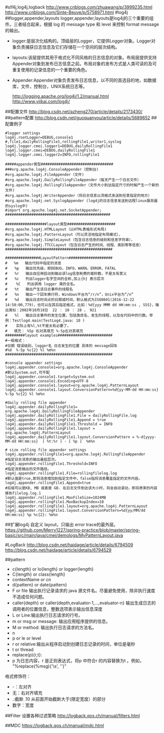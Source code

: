 #slf4j,log4j,logback
<http://www.cnblogs.com/zhuawang/p/3999235.html>
<http://www.cnblogs.com/Sinte-Beuve/p/5758971.html>
#log4j
##logger,appender,layouts
  logger,appender,layouts是log4j的三个重要的组件。三者结合起来，根据 log 的 message type 和 level 来控制 format message 的输出。  
  
  * logger:是层次化结构的。顶级层的Logger，它提供Logger对象。Logger对象负责捕获日志信息及它们存储在一个空间的层次结构。
  * layouts:该层提供其用于格式化不同风格的日志信息的对象。布局层提供支持Appender对象到发布日志信息之前。布局对象的发布方式是人类可读的及可重复使用的记录信息的一个重要的角色。
* Appender:Appender对象负责发布日志信息，以不同的首选目的地，如数据库，文件，控制台，UNIX系统日志等。
 
  <http://logging.apache.org/log4j/1.2/manual.html>
  <http://www.yiibai.com/log4j/>
  
##配置文件
  <http://blog.csdn.net/azheng270/article/details/2173430/>
##pattern配置
  <http://blog.csdn.net/guoquanyou/article/details/5689652>
##配置例子
  
```
#logger settings
log4j.rootLogger=DEBUG,console1
#,file1,dailyRollingFile1,rollingFile1,writer1,syslog
log4j.logger.cmei.logger1=DEBUG,dailyRollingFile1
log4j.logger.cmei=DEBUG,dailyRollingFile1
log4j.logger.cmei.logger2=INFO,rollingFile1

#####appender类型#################################
###org.apache.log4j.ConsoleAppender（控制台)
#org.apache.log4j.FileAppender（文件)
#org.apache.log4j.DailyRollingFileAppender（每天产生一个日志文件）
#org.apache.log4j.RollingFileAppender（文件大小到达指定尺寸的时候产生一个新的文件)
#org.apache.log4j.WriterAppender（将日志信息以流格式发送到任意指定的地方）
#org.apache.log4j.net.SyslogAppender (log4j的日志信息发送到远程linux服务器的syslog中)
#import org.apache.log4j.net.SocketAppender;
################################################

###################layout类型######################
#org.apache.log4j.HTMLLayout（以HTML表格形式布局)
#org.apache.log4j.PatternLayout（可以灵活地指定布局模式），
#org.apache.log4j.SimpleLayout（包含日志信息的级别和信息字符串），
#org.apache.log4j.TTCCLayout（包含日志产生的时间、线程、类别等等信息）
#################################################

################LayoutPattern####################
#   %m   输出代码中指定的消息
#　　%p   输出优先级，即DEBUG，INFO，WARN，ERROR，FATAL
#　　%r   输出自应用启动到输出该log信息耗费的毫秒数，不是太有意义
#　　%c   列出logger名字空间的全称,加上{h} 表示层次
#    %C   列出调用 logger 类的全名。
#　　%t   输出产生该日志事件的线程名
#　　%n   输出一个回车换行符，Windows平台为“/r/n”，Unix平台为“/n”
#　　%d   输出日志时间点的日期或时间，默认格式为ISO8601(2016-12-22 14:58:00,779)，也可以在其后指定格式，比如：%d{yyy MMM dd HH:mm:ss , SSS}，输出类似：2002年10月18日  22 ： 10 ： 28 ， 921
#　　%l   输出日志事件的发生位置，包括类目名、发生的线程，以及在代码中的行数。举例：Testlog4.main(TestLog4.java: 10 )
#    实际上有%l,%t不是太有必要了。
#   填充： %5p 右对其填充 %-5p左对其填充
#########layout examples#########################
#一般格式：
#日期 错误级别，logger名 日志发生的位置 具体的 message回车
#%d  %-5p %c{2} %l %m%n
#################################################

#console appender settings
log4j.appender.console1=org.apache.log4j.ConsoleAppender
#默认System.out,可不配
log4j.appender.console1.target=System.out
log4j.appender.console1.Encoding=UTF-8
log4j.appender.console1.layout=org.apache.log4j.PatternLayout
log4j.appender.console1.layout.ConversionPattern=%d{yy-MM-dd HH:mm:ss} %-5p %c{2} %l %m%n

#daily rolling file appender
log4j.appender.dailyRollingFile1= org.apache.log4j.DailyRollingFileAppender
log4j.appender.dailyRollingFile1.File = dailyRollingFile.log
log4j.appender.dailyRollingFile1.Append = true
log4j.appender.dailyRollingFile1.Threshold = INFO
log4j.appender.dailyRollingFile1.layout = org.apache.log4j.PatternLayout
log4j.appender.dailyRollingFile1.layout.ConversionPattern = %-d{yyyy-MM-dd HH:mm:ss}  [ %t:%r ] - [ %p ]  %m%n

# size rolling file appender settings
log4j.appender.rollingFile1=org.apache.log4j.RollingFileAppender
#指定日志消息的输出最低层次。
log4j.appender.rollingFile1.Threshold=INFO
#指定消息输出的文件路径。
log4j.appender.rollingFile1.File=rollingfilelog.log
#默认值是true,即将消息增加到指定文件中，false指将消息覆盖指定的文件内容。
log4j.appender.rollingFile1.Append=true
#后缀可以是KB, MB 或者是 GB. 在日志文件到达该大小时，将会自动滚动，即将原来的内容移到filelog.log.1
log4j.appender.rollingFile1.MaxFileSize=1024MB
log4j.appender.rollingFile1.MaxBackupIndex=10
log4j.appender.rollingFile1.layout=org.apache.log4j.PatternLayout
log4j.appender.rollingFile1.layout.ConversionPattern=%d{yy/MM/dd HH:mm:ss} %p %c{2}: %m%n
```
##扩展log4j
自定义 layout，只输出 error trace的最外层。
<https://github.com/Merry1227/spring-practice/blob/master/spring-basic/src/main/java/cmei/demologs/MyPatternLayout.java>

#LogBack
<http://blog.csdn.net/haidage/article/details/6794509>
<http://blog.csdn.net/haidage/article/details/6794529>

##pattern
* c{length} or lo{length} or logger{length}
* C{length} or class{length}
* contextName or cn
* d{pattern} or date{pattern}
* F or file 输出执行记录请求的 java 源文件名。尽量避免使用，除非执行速度不造成任何问题。
* caller{depth} or caller{depth,evaluator-1,...,evaluator-n}
 输出生成日志的调用者的位置信息，整数选项表示输出信息深度
* L or Line:输出执行日志请求的行号。
* m or msg or message: 输出应用程序提供的信息。
* M or method: 输出执行日志请求的方法名。
* n
* p or le or level
* r or relative:输出从程序启动到创建日志记录的时间，单位是毫秒
* t or thread
* replace(p){r,t}:
* p 为日志内容，r 是正则表达式，将p 中符合r 的内容替换为t 。例如， "%replace(%msg){'\s', ''}"

格式修饰符：  

* -：左对齐
* 无：右对齐填充
* .:截断 .10 从前面开始截断大于(限定宽度）的部分
* 数字：宽度

##Filter
设置各种过滤策略
<http://logback.qos.ch/manual/filters.html>

##MDC
https://logback.qos.ch/manual/mdc.html
